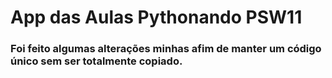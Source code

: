 # App das Aulas Pythonando PSW11
### Foi feito algumas alterações minhas afim de manter um código único sem ser totalmente copiado.
